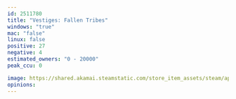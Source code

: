 ```yaml
---
id: 2511780
title: "Vestiges: Fallen Tribes"
windows: "true"
mac: "false"
linux: false
positive: 27
negative: 4
estimated_owners: "0 - 20000"
peak_ccu: 0

image: https://shared.akamai.steamstatic.com/store_item_assets/steam/apps/2511780/header.jpg?t=1730372452
opinions:
---
```

